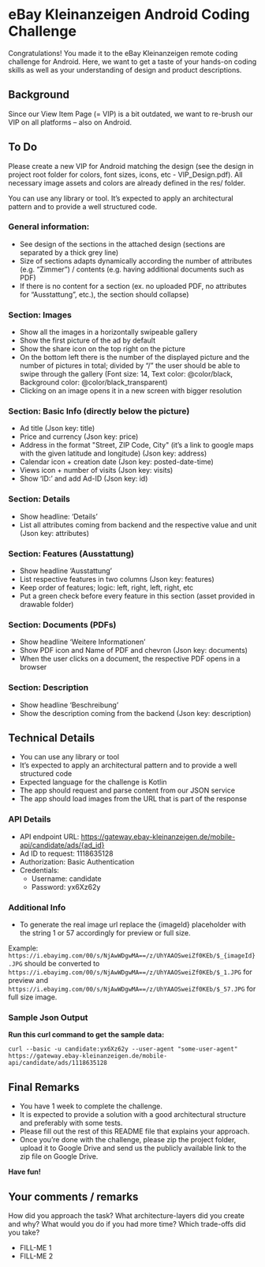 # eBay Kleinanzeigen Android Coding Challenge

Congratulations! You made it to the eBay Kleinanzeigen remote coding challenge for Android. Here, we want to get a taste of your hands-on coding skills as well as your understanding of design and product descriptions.

## Background
Since our View Item Page (= VIP) is a bit outdated, we want to re-brush our VIP on all platforms – also on Android.


## To Do
Please create a new VIP for Android matching the design (see the design in project root folder for colors, font sizes, icons, 
etc - VIP_Design.pdf). All necessary image assets and colors are already defined in the res/ folder.

You can use any library or tool. It’s expected to apply an architectural pattern and to provide a well structured code.

### General information:
* See design of the sections in the attached design (sections are separated by a thick grey line)
* Size of sections adapts dynamically according the number of attributes (e.g. “Zimmer”) / contents (e.g. having additional documents such as PDF)
* If there is no content for a section (ex. no uploaded PDF, no attributes for “Ausstattung”, etc.), the section should collapse)

### Section: Images
* Show all the images in a horizontally swipeable gallery
* Show the first picture of the ad by default
* Show the share icon on the top right on the picture
* On the bottom left there is the number of the displayed picture and the number of pictures in total; divided by “/”
the user should be able to swipe through the gallery (Font size: 14, Text color: @color/black, Background color: @color/black_transparent)
* Clicking on an image opens it in a new screen with bigger resolution

### Section: Basic Info (directly below the picture) 
* Ad title (Json key: title)
* Price and currency (Json key: price)
* Address in the format "Street, ZIP Code, City" (it’s a link to google maps with the given latitude and longitude) (Json key: address)
* Calendar icon + creation date (Json key: posted-date-time)
* Views icon + number of visits (Json key: visits)
* Show ‘ID:’ and add Ad-ID (Json key: id)

### Section: Details
* Show headline: ‘Details’
* List all attributes coming from backend and the respective value and unit (Json key: attributes)

### Section: Features (Ausstattung) 
* Show headline ‘Ausstattung’
* List respective features in two columns (Json key: features)
* Keep order of features; logic: left, right, left, right, etc
* Put a green check before every feature in this section (asset provided in drawable folder)

### Section: Documents (PDFs)
* Show headline ‘Weitere Informationen’
* Show PDF icon and Name of PDF and chevron (Json key: documents)
* When the user clicks on a document, the respective PDF opens in a browser

### Section: Description
* Show headline ‘Beschreibung’
* Show the description coming from the backend (Json key: description)

## Technical Details
* You can use any library or tool
* It’s expected to apply an architectural pattern and to provide a well structured code
* Expected language for the challenge is Kotlin
* The app should request and parse content from our JSON service
* The app should load images from the URL that is part of the response

### API Details
* API endpoint URL: https://gateway.ebay-kleinanzeigen.de/mobile-api/candidate/ads/{ad_id}
* Ad ID to request: 1118635128
* Authorization: Basic Authentication
* Credentials:
  * Username: candidate
  * Password: yx6Xz62y

### Additional Info
* To generate the real image url replace the {imageId} placeholder with the string 1 or 57 accordingly for preview or full size.

Example:
`https://i.ebayimg.com/00/s/NjAwWDgwMA==/z/UhYAAOSweiZf0KEb/$_{imageId}.JPG`
should be converted to
`https://i.ebayimg.com/00/s/NjAwWDgwMA==/z/UhYAAOSweiZf0KEb/$_1.JPG` for preview
and
`https://i.ebayimg.com/00/s/NjAwWDgwMA==/z/UhYAAOSweiZf0KEb/$_57.JPG` for full size image.

### Sample Json Output

**Run this curl command to get the sample data:**

```
curl --basic -u candidate:yx6Xz62y --user-agent "some-user-agent" https://gateway.ebay-kleinanzeigen.de/mobile-api/candidate/ads/1118635128
```

## Final Remarks

* You have 1 week to complete the challenge.
* It is expected to provide a solution with a good architectural structure and preferably with some tests.
* Please fill out the rest of this README file that explains your approach.
* Once you’re done with the challenge, please zip the project folder, upload it to Google Drive and send us the publicly available link to the zip file on Google Drive.

**Have fun!**


## Your comments / remarks

How did you approach the task?
What architecture-layers did you create and why?
What would you do if you had more time?
Which trade-offs did you take?

* FILL-ME 1
* FILL-ME 2
